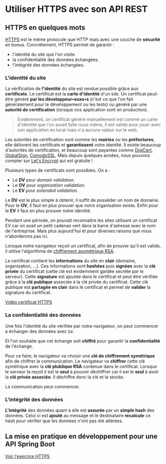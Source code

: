# Utiliser HTTPS avec son API REST

## HTTPS en quelques mots

[HTTPS](https://fr.wikipedia.org/wiki/HyperText_Transfer_Protocol_Secure) est le même protocole que HTTP mais avec une couche de **sécurité** en bonus. Concrètement, HTTPS permet de garantir :

- l'identité du site que l'on visite.
- la confidentialité des données échangées.
- l'intégrité des données échangées.

### L'identité du site

La vérification de **l'identité** du site est rendue possible grâce aux **certificats**. Le certificat est la **carte d'identité** d'un site. Un certificat peut-être généré **par les développeur•euse•s** (c'est ce que l'on fait généralement pour le développement ou les tests) ou généré par une **autorité de certification** (lorsque nos application sont en production).

> Evidemment, un certificat généré manuellement est comme un carte d'identité que l'on aurait faite nous même, il est valide pour _jouer_ avec son application en local mais n'a aucune valeur sur le web.

Les autorités de certification sont comme les **mairies** ou les **préfectures**, elle délivrent les certificats et **garantissent** votre identité. Il existe beaucoup d'autorités de certification, et beaucoup sont payantes comme [DigiCert](https://www.digicert.com/), [GlobalSign](https://www.globalsign.fr/fr/), [ComodoSSL](https://comodosslstore.com/). Mais depuis quelques années, nous pouvons compter sur [Let's Encrypt](https://letsencrypt.org/fr/) qui est gratuite !

Plusieurs types de certificats sont possibles. On a :

- Le **DV** pour _domain validation_.
- Le **OV** pour _organization validation_.
- Le **EV** pour _extended validation_.

Le **DV** est le plus simple à obtenir, il suffit de posséder un nom de domaine. Pour le **OV**, il faut en plus prouver que notre organisation existe. Enfin pour le **EV** il faut en plus prouver notre identité.

Pendant une période, on pouvait reconnaître les sites utilisant un certificat EV car on avait un petit cadenas vert dans la barre d'adresse avec le nom de l'entreprise. Mais plus aujourd'hui et pour diverses raisons que nous n'aborderons pas ici.

Lorsque notre navigateur reçoit un certificat, afin de prouver qu'il est valide, il utilise l'algorithme de [chiffrement asymétrique RSA](https://fr.wikipedia.org/wiki/Chiffrement_RSA).

Le certificat contient les **informations** du site en **clair** (domaine, organisation, ...). Ces informations sont **hashées** puis **signées** avec la **clé privée** du certificat (cette clé est évidemment gardée secrète par le serveur). Cette **signature** est ajoutée dans le certificat et peut être vérifiée grâce à la **clé publique** associée à la clé privée du certificat. Cette clé publique est **partagée en clair** dans le certificat et permet de **valider** la signature du certificat.

[Vidéo certificat HTTPS](../ressource/https/https.mp4)

### La confidentialité des données

Une fois l'identité du site vérifiée par notre navigateur, on peut commencer à échanger des données avec lui.

Et l'on souhaite que cet échange soit **chiffré** pour garantir la **confidentialité** de l'échange.

Pour ce faire, le navigateur va choisir une **clé de chiffrement symétrique** afin de chiffrer la communication. Le navigateur va **chiffrer** cette clé symétrique avec la **clé plublique RSA** contenue dans le certificat. Lorsque le serveur la reçoit il est le **seul** à pouvoir déchiffrer car il est le **seul** à avoir la **clé privée associée**. Il déchiffre donc la clé et la stocke.

La communication peut commencer.

### L'intégrité des données

**L'intégrité** des données quant à elle est **assurée** par un **simple hash** des données. Celui ci est **ajouté** au message et le destinataire **recalcule** ce hash pour vérifier que les données n'ont pas été altérées.

## La mise en pratique en développement pour une API Spring Boot

[Voir l'exercice HTTPS](../exercice/https.md)
